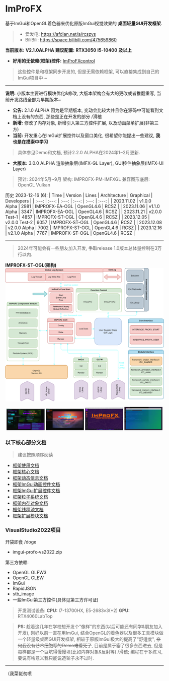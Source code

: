 # ImProFX

基于ImGui和OpenGL着色器来优化原版ImGui视觉效果的 __桌面轻量GUI开发框架__.

> - 爱发电: https://afdian.net/a/rcszvs
> - BiliBili: https://space.bilibili.com/475659860

__当前版本:__ __V2.1.0ALPHA__
__建议配置:__ __RTX3050__ __I5-10400__ __及以上__

- __好用的无依赖(框架)控件:__ [ImProFXcontrol](https://github.com/rcszc/ImProFXcontrol)
> 这些控件是和框架同步开发的, 但是无需依赖框架, 可以直接集成到自己的ImGui项目中 ~

---

__说明:__ 小版本主要进行模块优化&修改, 大版本架构会有大的更改或者推翻重写, 当前开发路线全部为早期版本~

- __公告:__ 2.1.0 ALPHA 因为是早期版本, 变动会比较大并且你在源码中可能看到文档上没有的东西, 那些是正在开发的部分 /滑稽
- __新增:__ 修改了内存对象, 新增引入第三方控件扩展, 以及动画菜单扩展(非第三方)
- __当前:__ 开发重心在ImGui扩展控件以及窗口美化, 很希望你能提出一些建议, __我也是在摸索中学习__
> 具体参见Demo和文档, 预计2.2.0 ALPHA在2024年1~2月更新.

- __大版本:__ 3.0.0 ALPHA 渲染抽象层(IMFX-GL Layer), GUI控件抽象层(IMFX-UI Layer)
> 预计: 2024年5月~9月 架构: IMPROFX-PM-IMFXGL 兼容图形底层: OpenGL Vulkan

历史 2023-12-16 (6):
| Time | Version | Lines | Architecture | Graphical | Developers |
| :---: | :---: | :---: | :---: | :---: | :---: |
| 2023.11.02 | v1.0.0 Alpha | 2981 | IMPROFX-EA-OGL | OpenGL4.6 | RCSZ |
| 2023.11.06 | v1.1.0 Alpha | 3347 | IMPROFX-EA-OGL | OpenGL4.6 | RCSZ |
| 2023.11.21 | v2.0.0 Test-1 | 4857 | IMPROFX-ST-OGL | OpenGL4.6 | RCSZ |
| 2023.12.05 | v2.0.0 Test-2 | 6057 | IMPROFX-ST-OGL | OpenGL4.6 | RCSZ |
| 2023.12.08 | v2.0.0 Alpha | 7002 | IMPROFX-ST-OGL | OpenGL4.6 | RCSZ |
| 2023.12.16 | v2.1.0 Alpha | 7767 | IMPROFX-ST-OGL | OpenGL4.6 | RCSZ |

---
> 2024年可能会有一些朋友加入开发, 争取release 1.0版本总体量控制在3万行以内.

__IMPROFX-ST-OGL(架构)__
<img src="docs/arch/ImProFX20-ARCH.png"/>
<p align="center">
  <img src="docs/images/improfx_demo1.0A.png" style="width:24%;"/>
  <img src="docs/images/improfx_demo1.1A.png" style="width:24%;"/>
  <img src="docs/images/improfx_demo2.0A.png" style="width:24%;"/>
  <img src="docs/images/improfx_demo2.1A.png" style="width:24%;"/>
</p>

### 以下核心部分文档
> 建议按照顺序阅读

- [框架使用文档](https://github.com/rcszc/ImProFX/blob/main/docs/improfx_usage.md)
- [框架核心文档](https://github.com/rcszc/ImProFX/blob/main/docs/improfx_corefx.md)
- [框架动态信息文档](https://github.com/rcszc/ImProFX/blob/main/docs/improfx_dyinfo.md)
- [框架ImGui动画控件文档](https://github.com/rcszc/ImProFX/blob/main/docs/improfx_animation.md)
- [框架ImGui扩展控件文档](https://github.com/rcszc/ImProFX/blob/main/docs/improfx_imguipro.md)
- [框架粒子系统文档](https://github.com/rcszc/ImProFX/blob/main/docs/improfx_particle.md)
- [框架内存对象文档](https://github.com/rcszc/ImProFX/blob/main/docs/improfx_memory.md)
- [框架线程池文档](https://github.com/rcszc/ImProFX/blob/main/docs/improfx_threadpool.md)
- [框架扩展模块文档](https://github.com/rcszc/ImProFX/blob/main/docs/improfx_extension.md)

### VisualStudio2022项目
开袋即食 /doge
- imgui-profx-vs2022.zip

第三方依赖:
- OpenGL GLFW3
- OpenGL GLEW
- ImGui
- RapidJSON
- stb_image
- 一些ImGui第三方控件(具体见第三方许可证)

> 开发测试设备: __CPU:__ I7-13700HX, E5-2683v3(*2) __GPU:__ RTX4060LabTop

> __PS:__ 趁着这几年在学校想开发个"像样"的东西(以后可能还有同学&朋友加入开发), 刚好以前一直在用ImGui, 结合OpenGL的着色器以及很多工具模块做一个轻量级桌面GUI开发框架, 相较于原版ImGui极大的提高了"舒适度", ~~奈何我没有艺术细胞写的Demo难看死了~~, 目前是属于塞了很多东西进去, 但是每样都是一个巨坑得慢慢填(比如内存对象&反射等) /滑稽; 编程在于多练习, 要说有啥意义我只能说造轮子永不过时.

---
（我菜佬勿喷
